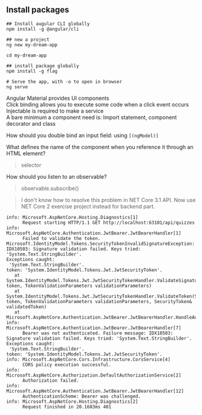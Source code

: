 ## Install packages


```shell
## Install augular CLI globally
npm install -g @angular/cli

## new a project
ng new my-dream-app

cd my-dream-app

## install package globally
npm install -g flag

# Serve the app, with -o to open in browser
ng serve

```

Angular Material provides UI components  
Click binding allows you to execute some  code when a click event occurs  
Injectable is required to make a service  
A bare minimum a component need is: Import statement, component decorator and class  

How should you double bind an input field: using `[(ngModel)]`

What defines the name of the component when you reference it through an HTML element?
> selector

How should you listen to an observable?
> observable.subscribe()
> 


> I don't know how to resolve this problem in NET Core 3.1 API. Now use NET Core 2 exercise project instead for backend part.
```log
info: Microsoft.AspNetCore.Hosting.Diagnostics[1]
      Request starting HTTP/1.1 GET http://localhost:63101/api/quizzes
info: Microsoft.AspNetCore.Authentication.JwtBearer.JwtBearerHandler[1]
      Failed to validate the token.
Microsoft.IdentityModel.Tokens.SecurityTokenInvalidSignatureException: IDX10503: Signature validation failed. Keys tried: 'System.Text.StringBuilder'.
Exceptions caught:
 'System.Text.StringBuilder'.
token: 'System.IdentityModel.Tokens.Jwt.JwtSecurityToken'.
   at System.IdentityModel.Tokens.Jwt.JwtSecurityTokenHandler.ValidateSignature(String token, TokenValidationParameters validationParameters)
   at System.IdentityModel.Tokens.Jwt.JwtSecurityTokenHandler.ValidateToken(String token, TokenValidationParameters validationParameters, SecurityToken& validatedToken)
   at Microsoft.AspNetCore.Authentication.JwtBearer.JwtBearerHandler.HandleAuthenticateAsync()
info: Microsoft.AspNetCore.Authentication.JwtBearer.JwtBearerHandler[7]
      Bearer was not authenticated. Failure message: IDX10503: Signature validation failed. Keys tried: 'System.Text.StringBuilder'.
Exceptions caught:
 'System.Text.StringBuilder'.
token: 'System.IdentityModel.Tokens.Jwt.JwtSecurityToken'.
info: Microsoft.AspNetCore.Cors.Infrastructure.CorsService[4]
      CORS policy execution successful.
info: Microsoft.AspNetCore.Authorization.DefaultAuthorizationService[2]
      Authorization failed.
info: Microsoft.AspNetCore.Authentication.JwtBearer.JwtBearerHandler[12]
      AuthenticationScheme: Bearer was challenged.
info: Microsoft.AspNetCore.Hosting.Diagnostics[2]
      Request finished in 20.1683ms 401

```